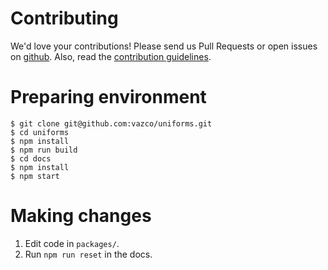 # Contributing

We'd love your contributions! Please send us Pull Requests or open issues on [github](https://github.com/vazco/uniforms). Also, read the [contribution guidelines](https://github.com/vazco/uniforms/blob/master/CONTRIBUTING.md).

# Preparing environment

```shell
$ git clone git@github.com:vazco/uniforms.git
$ cd uniforms
$ npm install
$ npm run build
$ cd docs
$ npm install
$ npm start
```

# Making changes

1. Edit code in `packages/`.
2. Run `npm run reset` in the docs.

